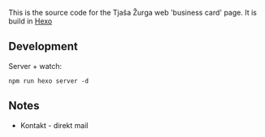 This is the source code for the Tjaša Žurga web 'business card' page.  It is build in [Hexo](https://hexo.io/)

## Development

Server + watch:

    npm run hexo server -d



## Notes

* Kontakt - direkt mail


